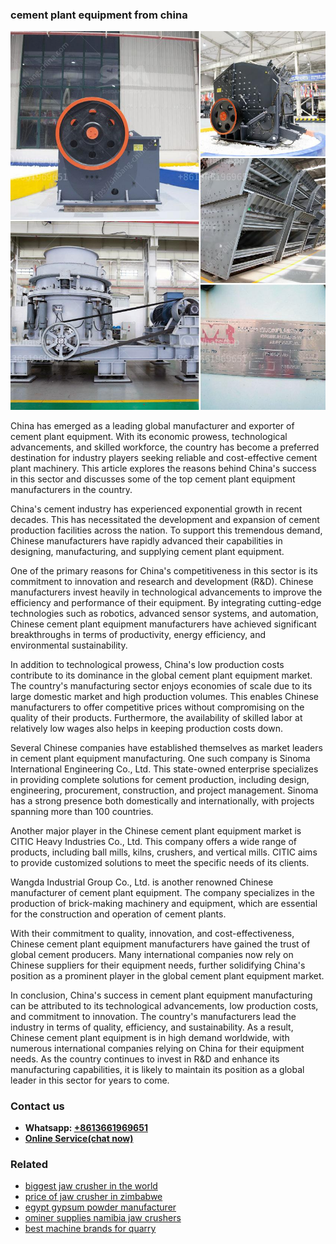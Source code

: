 <h3>cement plant equipment from china</h3><img src='1708309264.jpg' alt=''><p>China has emerged as a leading global manufacturer and exporter of cement plant equipment. With its economic prowess, technological advancements, and skilled workforce, the country has become a preferred destination for industry players seeking reliable and cost-effective cement plant machinery. This article explores the reasons behind China's success in this sector and discusses some of the top cement plant equipment manufacturers in the country.</p><p>China's cement industry has experienced exponential growth in recent decades. This has necessitated the development and expansion of cement production facilities across the nation. To support this tremendous demand, Chinese manufacturers have rapidly advanced their capabilities in designing, manufacturing, and supplying cement plant equipment.</p><p>One of the primary reasons for China's competitiveness in this sector is its commitment to innovation and research and development (R&D). Chinese manufacturers invest heavily in technological advancements to improve the efficiency and performance of their equipment. By integrating cutting-edge technologies such as robotics, advanced sensor systems, and automation, Chinese cement plant equipment manufacturers have achieved significant breakthroughs in terms of productivity, energy efficiency, and environmental sustainability.</p><p>In addition to technological prowess, China's low production costs contribute to its dominance in the global cement plant equipment market. The country's manufacturing sector enjoys economies of scale due to its large domestic market and high production volumes. This enables Chinese manufacturers to offer competitive prices without compromising on the quality of their products. Furthermore, the availability of skilled labor at relatively low wages also helps in keeping production costs down.</p><p>Several Chinese companies have established themselves as market leaders in cement plant equipment manufacturing. One such company is Sinoma International Engineering Co., Ltd. This state-owned enterprise specializes in providing complete solutions for cement production, including design, engineering, procurement, construction, and project management. Sinoma has a strong presence both domestically and internationally, with projects spanning more than 100 countries.</p><p>Another major player in the Chinese cement plant equipment market is CITIC Heavy Industries Co., Ltd. This company offers a wide range of products, including ball mills, kilns, crushers, and vertical mills. CITIC aims to provide customized solutions to meet the specific needs of its clients.</p><p>Wangda Industrial Group Co., Ltd. is another renowned Chinese manufacturer of cement plant equipment. The company specializes in the production of brick-making machinery and equipment, which are essential for the construction and operation of cement plants.</p><p>With their commitment to quality, innovation, and cost-effectiveness, Chinese cement plant equipment manufacturers have gained the trust of global cement producers. Many international companies now rely on Chinese suppliers for their equipment needs, further solidifying China's position as a prominent player in the global cement plant equipment market.</p><p>In conclusion, China's success in cement plant equipment manufacturing can be attributed to its technological advancements, low production costs, and commitment to innovation. The country's manufacturers lead the industry in terms of quality, efficiency, and sustainability. As a result, Chinese cement plant equipment is in high demand worldwide, with numerous international companies relying on China for their equipment needs. As the country continues to invest in R&D and enhance its manufacturing capabilities, it is likely to maintain its position as a global leader in this sector for years to come.</p><h3>Contact us</h3><ul><li><strong>Whatsapp:&nbsp;<a href="https://wa.me/8613661969651">+8613661969651</a></strong></li><li><a href="https://swt.shibang-china.com/?git&amp;zhl&amp;cement plant equipment from china"><strong>Online Service(chat now)</strong></a></li></ul><h3>Related</h3><ul><li><a href='biggest jaw crusher in the world.md'>biggest jaw crusher in the world</a></li><li><a href='price of jaw crusher in zimbabwe.md'>price of jaw crusher in zimbabwe</a></li><li><a href='egypt gypsum powder manufacturer.md'>egypt gypsum powder manufacturer</a></li><li><a href='ominer supplies namibia jaw crushers.md'>ominer supplies namibia jaw crushers</a></li><li><a href='best machine brands for quarry.md'>best machine brands for quarry</a></li></ul>